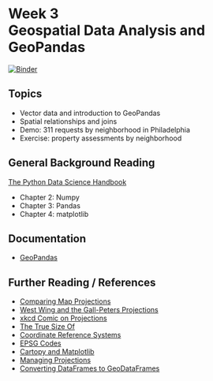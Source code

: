 # Week 3<br>Geospatial Data Analysis and GeoPandas

[![Binder](https://mybinder.org/badge_logo.svg)](https://mybinder.org/v2/gh/MUSA-620-Fall-2019/week-3/master?filepath=lecture-3.ipynb)

## Topics

- Vector data and introduction to GeoPandas
- Spatial relationships and joins
- Demo: 311 requests by neighborhood in Philadelphia
- Exercise: property assessments by neighborhood

## General Background Reading

[The Python Data Science Handbook](https://jakevdp.github.io/PythonDataScienceHandbook/)

- Chapter 2: Numpy
- Chapter 3: Pandas
- Chapter 4: matplotlib

## Documentation

- [GeoPandas](http://geopandas.org/)

## Further Reading / References

- [Comparing Map Projections](http://metrocosm.com/compare-map-projections.html)
- [West Wing and the Gall-Peters Projections](https://www.youtube.com/watch?v=vVX-PrBRtTY)
- [xkcd Comic on Projections](https://xkcd.com/977/)
- [The True Size Of](https://thetruesize.com/)
- [Coordinate Reference Systems](https://docs.qgis.org/2.8/en/docs/gentle_gis_introduction/coordinate_reference_systems.html)
- [EPSG Codes](http://epsg.io/)
- [Cartopy and Matplotlib](https://geopandas.readthedocs.io/en/latest/gallery/cartopy_convert.html)
- [Managing Projections](http://geopandas.org/projections.html)
- [Converting DataFrames to GeoDataFrames](https://geopandas.readthedocs.io/en/latest/gallery/create_geopandas_from_pandas.html)
